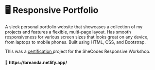 # 🖥 Responsive Portfolio

<p>
  A sleek personal portfolio website that showcases a collection of my projects and features a flexible, multi-page layout. Has smooth responsiveness for various screen sizes that looks great on any device, from laptops to mobile phones. Built using HTML, CSS, and Bootstrap.
</p>
<p>
  This was a 
  <a href="https://www.shecodes.io/graduates/39418-breanda-barnett"> certification </a> project for the SheCodes Responsive Workshop.
</p>
<h4>🔗 https://breanda.netlify.app/</h4>
<br />
